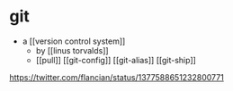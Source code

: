 # git

- a [[version control system]]
	- by [[linus torvalds]]
	- [[pull]] [[git-config]] [[git-alias]] [[git-ship]]

https://twitter.com/flancian/status/1377588651232800771


